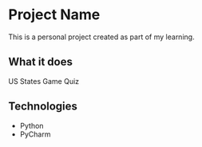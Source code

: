 # Project Name

This is a personal project created as part of my learning.

## What it does
US States Game Quiz

## Technologies
- Python
- PyCharm
